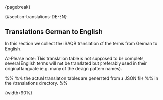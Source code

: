 {pagebreak}

{#section-translations-DE-EN}
## Translations German to English

In this section we collect the iSAQB translation of the terms
from German to English.

A>Please note: This translation table is not supposed to be complete, several English terms will not be translated but preferably used in their original languate (e.g. many of the design pattern names).

%%
%% the actual translation tables are generated from a JSON file
%% in the /translations directory.
%%

{width=90%}
